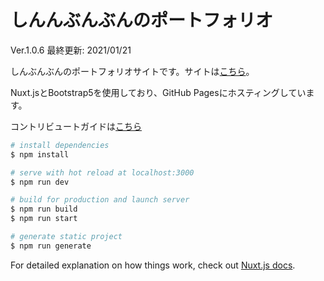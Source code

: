 # しんんぶんぶんのポートフォリオ

Ver.1.0.6
最終更新: 2021/01/21

しんぶんぶんのポートフォリオサイトです。サイトは[こちら](https://shinbunbun.github.io/)。

Nuxt.jsとBootstrap5を使用しており、GitHub Pagesにホスティングしています。

コントリビュートガイドは[こちら](https://github.com/shinbunbun/shinbunbun.github.io/blob/master/CONTRIBUTING.md)

```bash
# install dependencies
$ npm install

# serve with hot reload at localhost:3000
$ npm run dev

# build for production and launch server
$ npm run build
$ npm run start

# generate static project
$ npm run generate
```

For detailed explanation on how things work, check out [Nuxt.js docs](https://nuxtjs.org).
